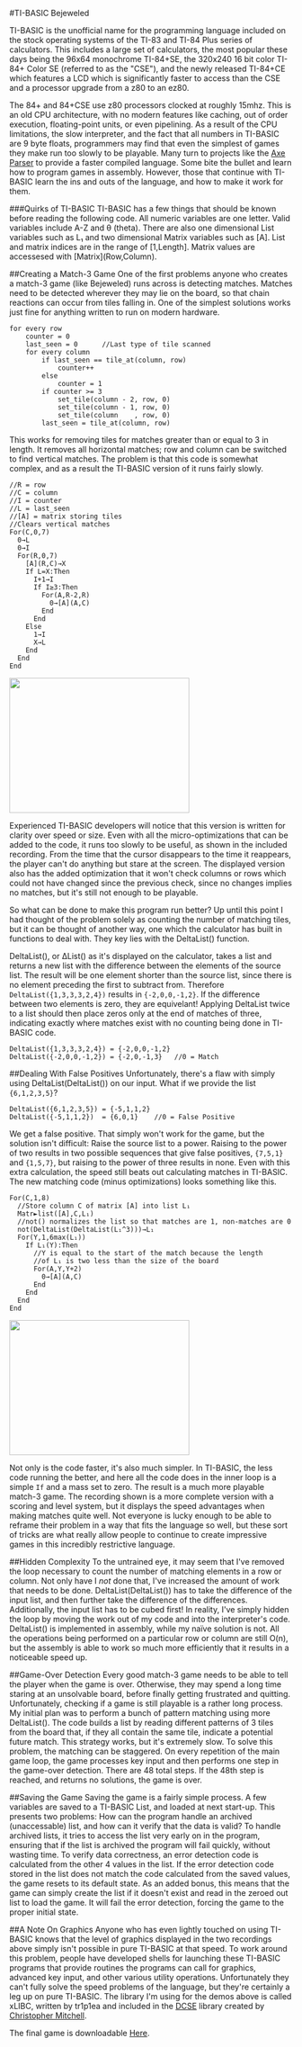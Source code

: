 #TI-BASIC Bejeweled

TI-BASIC is the unofficial name for the programming language included on the stock operating systems of the TI-83 and TI-84 Plus series of calculators. This includes a large set of calculators, the most popular these days being the 96x64 monochrome TI-84+SE, the 320x240 16 bit color TI-84+ Color SE (referred to as the "CSE"), and the newly released TI-84+CE which features a LCD which is significantly faster to access than the CSE and a processor upgrade from a z80 to an ez80.

The 84+ and 84+CSE use z80 processors clocked at roughly 15mhz. This is an old CPU architecture, with no modern features like caching, out of order execution, floating-point units, or even pipelining. As a result of the CPU limitations, the slow interpreter, and the fact that all numbers in TI-BASIC are 9 byte floats, programmers may find that even the simplest of games they make run too slowly to be playable. Many turn to projects like the [Axe Parser](https://www.omnimaga.org/the-axe-parser-project/) to provide a faster compiled language. Some bite the bullet and learn how to program games in assembly. However, those that continue with TI-BASIC learn the ins and outs of the language, and how to make it work for them.

###Quirks of TI-BASIC
TI-BASIC has a few things that should be known before reading the following code. All numeric variables are one letter. Valid variables include A-Z and θ (theta). There are also one dimensional List variables such as L₁ and two dimensional Matrix variables such as \[A\]. List and matrix indices are in the range of \[1,Length\]. Matrix values are accessesed with \[Matrix\](Row,Column).


##Creating a Match-3 Game
One of the first problems anyone who creates a match-3 game (like Bejeweled) runs across is detecting matches. Matches need to be detected wherever they may lie on the board, so that chain reactions can occur from tiles falling in. One of the simplest solutions works just fine for anything written to run on modern hardware.
```
for every row
    counter = 0
    last_seen = 0      //Last type of tile scanned
    for every column
        if last_seen == tile_at(column, row)
            counter++
        else
            counter = 1
        if counter >= 3
            set_tile(column - 2, row, 0)
            set_tile(column - 1, row, 0)
            set_tile(column    , row, 0)
        last_seen = tile_at(column, row)
```
This works for removing tiles for matches greater than or equal to 3 in length. It removes all horizontal matches; row and column can be switched to find vertical matches. The problem is that this code is somewhat complex, and as a result the TI-BASIC version of it runs fairly slowly.
```
//R = row
//C = column
//I = counter
//L = last_seen
//[A] = matrix storing tiles
//Clears vertical matches
For(C,0,7)
  0→L
  0→I
  For(R,0,7)
    [A](R,C)→X
    If L=X:Then
      I+1→I
      If I≥3:Then
        For(A,R-2,R)
          0→[A](A,C)
        End
      End
    Else
      1→I
      X→L
    End
  End
End
```
<img class="img-right" src="/img/ti-basic-bejeweled/demo-1.gif" width="320" height="240"></img>

Experienced TI-BASIC developers will notice that this version is written for clarity over speed or size. Even with all the micro-optimizations that can be added to the code, it runs too slowly to be useful, as shown in the included recording. From the time that the cursor disappears to the time it reappears, the player can't do anything but stare at the screen. The displayed version also has the added optimization that it won't check columns or rows which could not have changed since the previous check, since no changes implies no matches, but it's still not enough to be playable.

<!--<span style="clear: both"></span>-->

So what can be done to make this program run better? Up until this point I had thought of the problem solely as counting the number of matching tiles, but it can be thought of another way, one which the calculator has built in functions to deal with. They key lies with the DeltaList() function.

DeltaList(), or ΔList() as it's displayed on the calculator, takes a list and returns a new list with the difference between the elements of the source list. The result will be one element shorter than the source list, since there is no element preceding the first to subtract from. Therefore `DeltaList({1,3,3,3,2,4})` results in `{-2,0,0,-1,2}`. If the difference between two elements is zero, they are equivelant! Applying DeltaList twice to a list should then place zeros only at the end of matches of three, indicating exactly where matches exist with no counting being done in TI-BASIC code.
```
DeltaList({1,3,3,3,2,4}) = {-2,0,0,-1,2}
DeltaList({-2,0,0,-1,2}) = {-2,0,-1,3}   //0 = Match
```

##Dealing With False Positives
Unfortunately, there's a flaw with simply using DeltaList(DeltaList()) on our input. What if we provide the list `{6,1,2,3,5}`?
```
DeltaList({6,1,2,3,5}) = {-5,1,1,2}
DeltaList({-5,1,1,2})  = {6,0,1}    //0 = False Positive
```
We get a false positive. That simply won't work for the game, but the solution isn't difficult: Raise the source list to a power. Raising to the power of two results in two possible sequences that give false positives, `{7,5,1}` and `{1,5,7}`, but raising to the power of three results in none. Even with this extra calculation, the speed still beats out calculating matches in TI-BASIC. The new matching code (minus optimizations) looks something like this.
```
For(C,1,8)
  //Store column C of matrix [A] into list L₁
  Matr►list([A],C,L₁)
  //not() normalizes the list so that matches are 1, non-matches are 0
  not(DeltaList(DeltaList(L₁^3)))→L₁
  For(Y,1,6max(L₁))
    If L₁(Y):Then
      //Y is equal to the start of the match because the length
      //of L₁ is two less than the size of the board
      For(A,Y,Y+2)
        0→[A](A,C)
      End
    End
  End
End
```
<img class="img-left" src="/img/ti-basic-bejeweled/demo-2.gif" width="320" height="240"></img>

Not only is the code faster, it's also much simpler. In TI-BASIC, the less code running the better, and here all the code does in the inner loop is a simple `If` and a mass set to zero. The result is a much more playable match-3 game. The recording shown is a more complete version with a scoring and level system, but it displays the speed advantages when making matches quite well. Not everyone is lucky enough to be able to reframe their problem in a way that fits the language so well, but these sort of tricks are what really allow people to continue to create impressive games in this incredibly restrictive language.

<span style="clear: both"></span>

##Hidden Complexity
To the untrained eye, it may seem that I've removed the loop necessary to count the number of matching elements in a row or column. Not only have I _not_ done that, I've increased the amount of work that needs to be done. DeltaList(DeltaList()) has to take the difference of the input list, and then further take the difference of the differences. Additionally, the input list has to be cubed first! In reality, I've simply hidden the loop by moving the work out of my code and into the interpreter's code. DeltaList() is implemented in assembly, while my naïve solution is not. All the operations being performed on a particular row or column are still O(n), but the assembly is able to work so much more efficiently that it results in a noticeable speed up.

##Game-Over Detection
Every good match-3 game needs to be able to tell the player when the game is over. Otherwise, they may spend a long time staring at an unsolvable board, before finally getting frustrated and quitting. Unfortunately, checking if a game is still playable is a rather long process. My initial plan was to perform a bunch of pattern matching using more DeltaList(). The code builds a list by reading different patterns of 3 tiles from the board that, if they all contain the same tile, indicate a potential future match. This strategy works, but it's extremely slow. To solve this problem, the matching can be staggered. On every repetition of the main game loop, the game processes key input and then performs one step in the game-over detection. There are 48 total steps. If the 48th step is reached, and returns no solutions, the game is over.

##Saving the Game
Saving the game is a fairly simple process. A few variables are saved to a TI-BASIC List, and loaded at next start-up. This presents two problems: How can the program handle an archived (unaccessable) list, and how can it verify that the data is valid? To handle archived lists, it tries to access the list very early on in the program, ensuring that if the list is archived the program will fail quickly, without wasting time. To verify data correctness, an error detection code is calculated from the other 4 values in the list. If the error detection code stored in the list does not match the code calculated from the saved values, the game resets to its default state. As an added bonus, this means that the game can simply create the list if it doesn't exist and read in the zeroed out list to load the game. It will fail the error detection, forcing the game to the proper initial state.

##A Note On Graphics
Anyone who has even lightly touched on using TI-BASIC knows that the level of graphics displayed in the two recordings above simply isn't possible in pure TI-BASIC at that speed. To work around this problem, people have developed shells for launching these TI-BASIC programs that provide routines the programs can call for graphics, advanced key input, and other various utility operations. Unfortunately they can't fully solve the speed problems of the language, but they're certainly a leg up on pure TI-BASIC. The library I'm using for the demos above is called xLIBC, written by tr1p1ea and included in the [DCSE](http://dcs.cemetech.net/index.php/Main_Page) library created by [Christopher Mitchell](http://z80.me).

The final game is downloadable [Here](http://www.cemetech.net/programs/index.php?mode=file&id=1327).
